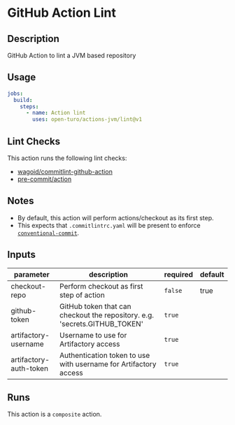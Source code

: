 # GitHub Action Lint

<!-- prettier-ignore-start -->
<!-- action-docs-description -->
## Description

GitHub Action to lint a JVM based repository
<!-- action-docs-description -->
<!-- prettier-ignore-end -->

## Usage

```yaml
jobs:
  build:
    steps:
      - name: Action lint
        uses: open-turo/actions-jvm/lint@v1
```

## Lint Checks

This action runs the following lint checks:

- [wagoid/commitlint-github-action](https://github.com/wagoid/commitlint-github-action)
- [pre-commit/action](https://github.com/pre-commit/action)

## Notes

- By default, this action will perform actions/checkout as its first step.
- This expects that `.commitlintrc.yaml` will be present to enforce [`conventional-commit`](https://github.com/wagoid/commitlint-github-action).

<!-- prettier-ignore-start -->
<!-- action-docs-inputs -->
## Inputs

| parameter | description | required | default |
| --- | --- | --- | --- |
| checkout-repo | Perform checkout as first step of action | `false` | true |
| github-token | GitHub token that can checkout the repository. e.g. 'secrets.GITHUB_TOKEN' | `true` |  |
| artifactory-username | Username to use for Artifactory access | `true` |  |
| artifactory-auth-token | Authentication token to use with username for Artifactory access | `true` |  |
<!-- action-docs-inputs -->

<!-- action-docs-outputs -->

<!-- action-docs-outputs -->

<!-- action-docs-runs -->
## Runs

This action is a `composite` action.
<!-- action-docs-runs -->

<!-- action-docs-usage  -->
<!-- action-docs-usage -->
<!-- prettier-ignore-end -->
